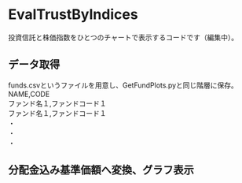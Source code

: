 # EvalTrustByIndices
投資信託と株価指数をひとつのチャートで表示するコードです（編集中）。
## データ取得
funds.csvというファイルを用意し、GetFundPlots.pyと同じ階層に保存。  
NAME,CODE  
ファンド名１,ファンドコード１  
ファンド名１,ファンドコード１  
・  
・  
・  
## 分配金込み基準価額へ変換、グラフ表示

